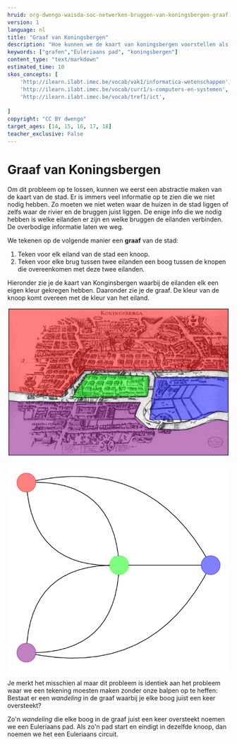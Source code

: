 ```yaml
---
hruid: org-dwengo-waisda-soc-netwerken-bruggen-van-koningsbergen-graaf
version: 1
language: nl
title: "Graaf van Koningsbergen"
description: "Hoe kunnen we de kaart van koningsbergen voorstellen als een graaf om zo het probleem te kunnen oplossen."
keywords: ["grafen","Euleriaans pad", "koningsbergen"]
content_type: "text/markdown"
estimated_time: 10
skos_concepts: [
    'http://ilearn.ilabt.imec.be/vocab/vak1/informatica-wetenschappen', 
    'http://ilearn.ilabt.imec.be/vocab/curr1/s-computers-en-systemen',
    'http://ilearn.ilabt.imec.be/vocab/tref1/ict',

]
copyright: "CC BY dwengo"
target_ages: [14, 15, 16, 17, 18]
teacher_exclusive: False
---
```


# Graaf van Koningsbergen

Om dit probleem op te lossen, kunnen we eerst een abstractie maken van de kaart van de stad. Er is immers veel informatie op te zien die we niet nodig hebben. Zo moeten we niet weten waar de huizen in de stad liggen of zelfs waar de rivier en de bruggen juist liggen. De enige info die we nodig hebben is welke eilanden er zijn en welke bruggen de eilanden verbinden. De overbodige informatie laten we weg.

We tekenen op de volgende manier een **graaf** van de stad:

1. Teken voor elk eiland van de stad een knoop.
2. Teken voor elke brug tussen twee eilanden een boog tussen de knopen die overeenkomen met deze twee eilanden.

Hieronder zie je de kaart van Konginsbergen waarbij de eilanden elk een eigen kleur gekregen hebben. Daaronder zie je de graaf. De kleur van de knoop komt overeen met de kleur van het eiland.

![](images/koningsbergen_colored.png)

![](images/koningsbergen_color_graph.svg)


Je merkt het misschien al maar dit probleem is identiek aan het probleem waar we een tekening moesten maken zonder onze balpen op te heffen: Bestaat er een *wandeling* in de graaf waarbij je elke boog juist een keer oversteekt?

Zo'n *wandeling* die elke boog in de graaf juist een keer oversteekt noemen we een Euleriaans pad. Als zo'n pad start en eindigt in dezelfde knoop, dan noemen we het een Euleriaans circuit.


